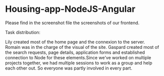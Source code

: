 # Housing-app-NodeJS-Angular

Please find in the screenshot file the screenshots of our frontend.


Task distribution:

Lily created most of the home page and the connexion to the server. Romain was in the charge of the visual of the site. Gaspard created most of the search requests, page details, application forms and established connection to Node for these elements.Since we've worked on multiple projects together, we had multiple sessions to work as a group and help each other out. So everyone  was partly involved in every part.
